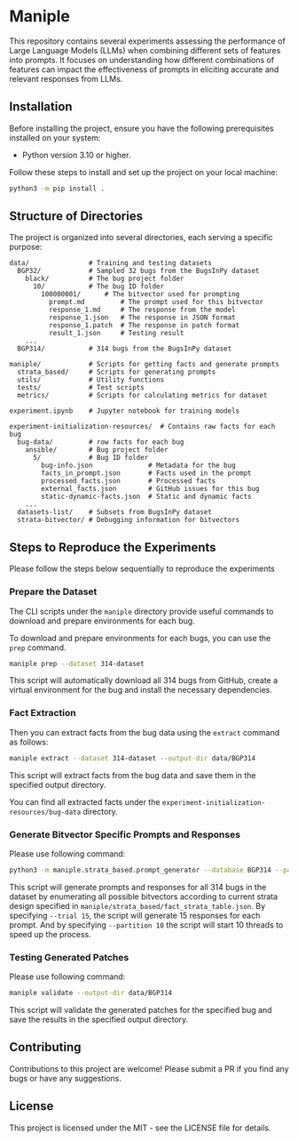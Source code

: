 # Maniple

This repository contains several experiments assessing the performance of Large Language Models (LLMs) when combining different sets of features into prompts. It focuses on understanding how different combinations of features can impact the effectiveness of prompts in eliciting accurate and relevant responses from LLMs.

## Installation

Before installing the project, ensure you have the following prerequisites installed on your system:

- Python version 3.10 or higher.

Follow these steps to install and set up the project on your local machine:

```sh
python3 -m pip install .
```

## Structure of Directories

The project is organized into several directories, each serving a specific purpose:

```plaintext
data/               # Training and testing datasets
  BGP32/            # Sampled 32 bugs from the BugsInPy dataset
    black/          # The bug project folder
      10/           # The bug ID folder
        100000001/      # The bitvector used for prompting
          prompt.md         # The prompt used for this bitvector
          response_1.md     # The response from the model
          response_1.json   # The response in JSON format
          response_1.patch  # The response in patch format
          result_1.json     # Testing result
    ...
  BGP314/           # 314 bugs from the BugsInPy dataset

maniple/            # Scripts for getting facts and generate prompts
  strata_based/     # Scripts for generating prompts
  utils/            # Utility functions
  tests/            # Test scripts
  metrics/          # Scripts for calculating metrics for dataset

experiment.ipynb    # Jupyter notebook for training models

experiment-initialization-resources/  # Contains raw facts for each bug
  bug-data/         # row facts for each bug
    ansible/        # Bug project folder
      5/            # Bug ID folder
        bug-info.json              # Metadata for the bug
        facts_in_prompt.json       # Facts used in the prompt
        processed_facts.json       # Processed facts
        external_facts.json        # GitHub issues for this bug
        static-dynamic-facts.json  # Static and dynamic facts
    ...
  datasets-list/    # Subsets from BugsInPy dataset
  strata-bitvector/ # Debugging information for bitvectors
```

## Steps to Reproduce the Experiments

Please follow the steps below sequentially to reproduce the experiments

### Prepare the Dataset

The CLI scripts under the `maniple` directory provide useful commands to download and prepare environments for each bug.

To download and prepare environments for each bugs, you can use the `prep` command.

```sh
maniple prep --dataset 314-dataset
```

This script will automatically download all 314 bugs from GitHub, create a virtual environment for the bug and install the necessary dependencies.

### Fact Extraction

Then you can extract facts from the bug data using the `extract` command as follows:

```sh
maniple extract --dataset 314-dataset --output-dir data/BGP314
```

This script will extract facts from the bug data and save them in the specified output directory.

You can find all extracted facts under the `experiment-initialization-resources/bug-data` directory.

### Generate Bitvector Specific Prompts and Responses

Please use following command:

```sh
python3 -m maniple.strata_based.prompt_generator --database BGP314 --partition 10 --start_index 1 --trial 15
```

This script will generate prompts and responses for all 314 bugs in the dataset by enumerating all possible bitvectors according to current strata design specified in `maniple/strata_based/fact_strata_table.json`. By specifying `--trial 15`, the script will generate 15 responses for each prompt. And by specifying `--partition 10` the script will start 10 threads to speed up the process.

### Testing Generated Patches

Please use following command:

```sh
maniple validate --output-dir data/BGP314
```

This script will validate the generated patches for the specified bug and save the results in the specified output directory.

## Contributing

Contributions to this project are welcome! Please submit a PR if you find any bugs or have any suggestions.

## License

This project is licensed under the MIT - see the LICENSE file for details.
